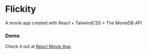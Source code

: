 # Flickity

A movie app created with React + TailwindCSS + The MovieDB API

### Demo

Check it out at [React Movie App](https://reactmovie.behonbaker.com/)
